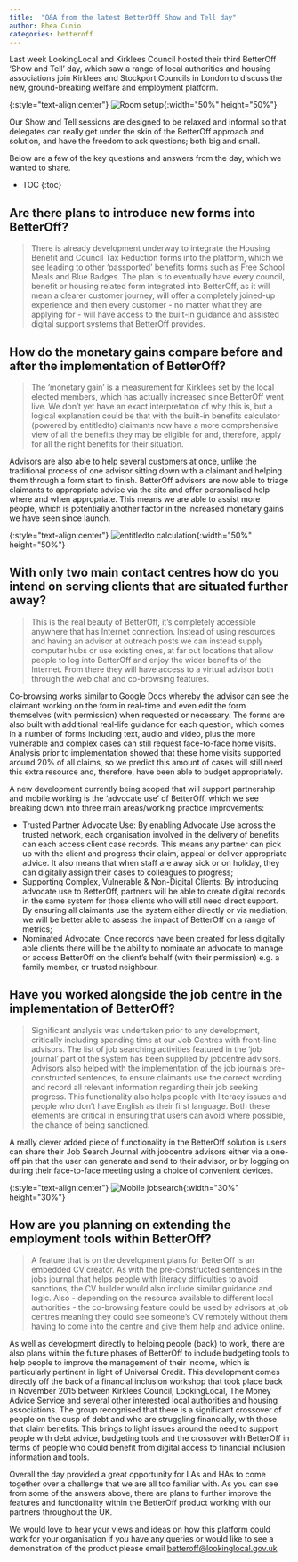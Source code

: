 ```yaml
---
title:  "Q&A from the latest BetterOff Show and Tell day"
author: Rhea Cunio
categories: betteroff
---
```

Last week LookingLocal and Kirklees Council hosted their third BetterOff ‘Show and Tell’ day, which saw a range of local authorities and housing associations join Kirklees and Stockport Councils in London to discuss the new, ground-breaking welfare and employment platform.

{:style="text-align:center"}
![Room setup](/assets/images/2016-03-16-better-off-show-tell-qa/img_1320.png){:width="50%" height="50%"}

Our Show and Tell sessions are designed to be relaxed and informal so that delegates can really get under the skin of the BetterOff approach and solution, and have the freedom to ask questions; both big and small.
 
Below are a few of the key questions and answers from the day, which we wanted to share.

* TOC
{:toc}

## Are there plans to introduce new forms into BetterOff?
> There is already development underway to integrate the Housing Benefit and Council Tax Reduction forms into the platform, which we see leading to other ‘passported’ benefits forms such as Free School Meals and Blue Badges. The plan is to eventually have every council, benefit or housing related form integrated into BetterOff, as it will mean a clearer customer journey, will offer a completely joined-up experience and then every customer - no matter what they are applying for - will have access to the built-in guidance and assisted digital support systems that BetterOff provides.  
 
## How do the monetary gains compare before and after the implementation of BetterOff?
> The ‘monetary gain’ is a measurement for Kirklees set by the local elected members, which has actually increased since BetterOff went live. We don’t yet have an exact interpretation of why this is, but a logical explanation could be that with the built-in benefits calculator (powered by entitledto) claimants now have a more comprehensive view of all the benefits they may be eligible for and, therefore, apply for all the right benefits for their situation.
 
Advisors are also able to help several customers at once, unlike the traditional process of one advisor sitting down with a claimant and helping them through a form start to finish. BetterOff advisors are now able to triage claimants to appropriate advice via the site and offer personalised help where and when appropriate. This means we are able to assist more people, which is potentially another factor in the increased monetary gains we have seen since launch.

{:style="text-align:center"}
![entitledto calculation](/assets/images/2016-03-16-better-off-show-tell-qa/betteroff-calculation-1.jpg){:width="50%" height="50%"}

## With only two main contact centres how do you intend on serving clients that are situated further away?
 > This is the real beauty of BetterOff, it’s completely accessible anywhere that has Internet connection. Instead of using resources and having an advisor at outreach posts we can instead supply computer hubs or use existing ones, at far out locations that allow people to log into BetterOff and enjoy the wider benefits of the Internet. From there they will have access to a virtual advisor both through the web chat and co-browsing features.
 
Co-browsing works similar to Google Docs whereby the advisor can see the claimant working on the form in real-time and even edit the form themselves (with permission) when requested or necessary. The forms are also built with additional real-life guidance for each question, which comes in a number of forms including text, audio and video, plus the more vulnerable and complex cases can still request face-to-face home visits. Analysis prior to implementation showed that these home visits supported around 20% of all claims, so we predict this amount of cases will still need this extra resource and, therefore, have been able to budget appropriately.
 
A new development currently being scoped that will support partnership and mobile working is the ‘advocate use’ of BetterOff, which we see breaking down into three main areas/working practice improvements:
- Trusted Partner Advocate Use: By enabling Advocate Use across the trusted network, each organisation involved in the delivery of benefits can each access client case records. This means any partner can pick up with the client and progress their claim, appeal or deliver appropriate advice. It also means that when staff are away sick or on holiday, they can digitally assign their cases to colleagues to progress;
- Supporting Complex, Vulnerable & Non-Digital Clients: By introducing advocate use to BetterOff, partners will be able to create digital records in the same system for those clients who will still need direct support. By ensuring all claimants use the system either directly or via mediation, we will be better able to assess the impact of BetterOff on a range of metrics;
- Nominated Advocate: Once records have been created for less digitally able clients there will be the ability to nominate an advocate to manage or access BetterOff on the client’s behalf (with their permission) e.g. a family member, or trusted neighbour.
 
## Have you worked alongside the job centre in the implementation of BetterOff?
> Significant analysis was undertaken prior to any development, critically including spending time at our Job Centres with front-line advisors. The list of job searching activities featured in the ‘job journal’ part of the system has been supplied by jobcentre advisors. Advisors also helped with the implementation of the job journals pre-constructed sentences, to ensure claimants use the correct wording and record all relevant information regarding their job seeking progress. This functionality also helps people with literacy issues and people who don’t have English as their first language. Both these elements are critical in ensuring that users can avoid where possible, the chance of being sanctioned.
 
A really clever added piece of functionality in the BetterOff solution is users can share their Job Search Journal with jobcentre advisors either via a one-off pin that the user can generate and send to their advisor, or by logging on during their face-to-face meeting using a choice of convenient devices. 
 
{:style="text-align:center"}
![Mobile jobsearch](/assets/images/2016-03-16-better-off-show-tell-qa/betteroff_mobile_jobsearch1.png){:width="30%" height="30%"}

## How are you planning on extending the employment tools within BetterOff?
> A feature that is on the development plans for BetterOff is an embedded CV creator. As with the pre-constructed sentences in the jobs journal that helps people with literacy difficulties to avoid sanctions, the CV builder would also include similar guidance and logic. Also - depending on the resource available to different local authorities - the co-browsing feature could be used by advisors at job centres meaning they could see someone’s CV remotely without them having to come into the centre and give them help and advice online.
 
As well as development directly to helping people (back) to work, there are also plans within the future phases of BetterOff to include budgeting tools to help people to improve the management of their income, which is particularly pertinent in light of Universal Credit. This development comes directly off the back of a financial inclusion workshop that took place back in November 2015 between Kirklees Council, LookingLocal, The Money Advice Service and several other interested local authorities and housing associations. The group recognised that there is a significant crossover of people on the cusp of debt and who are struggling financially, with those that claim benefits. This brings to light issues around the need to support people with debt advice, budgeting tools and the crossover with BetterOff in terms of people who could benefit from digital access to financial inclusion information and tools.  
 
Overall the day provided a great opportunity for LAs and HAs to come together over a challenge that we are all too familiar with. As you can see from some of the answers above, there are plans to further improve the features and functionality within the BetterOff product working with our partners throughout the UK.

We would love to hear your views and ideas on how this platform could work for your organisation if you have any queries or would like to see a demonstration of the product please email [betteroff@lookinglocal.gov.uk](mailto:betteroff@lookinglocal.gov.uk)
